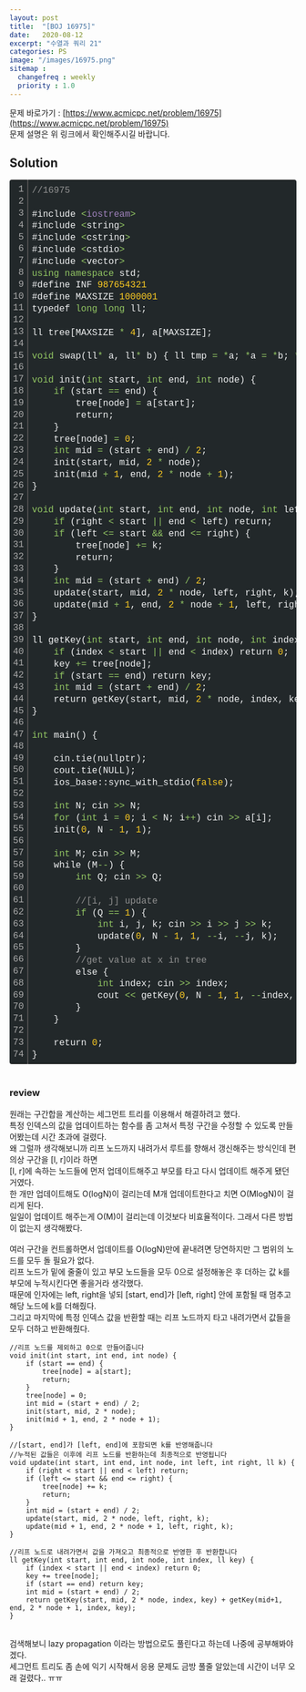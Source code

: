 ```yaml
---
layout: post
title:  "[BOJ 16975]"
date:   2020-08-12
excerpt: "수열과 쿼리 21"
categories: PS
image: "/images/16975.png"
sitemap :
  changefreq : weekly
  priority : 1.0
---
```

문제 바로가기 : [https://www.acmicpc.net/problem/16975](https://www.acmicpc.net/problem/16975)<br>
문제 설명은 위 링크에서 확인해주시길 바랍니다.
<br>
## Solution
<div class="colorscripter-code" style="color:#F1F2F3;font-family:Consolas, 'Liberation Mono', Menlo, Courier, monospace !important; position:relative !important;overflow:auto"><table class="colorscripter-code-table" style="margin:0;padding:0;border:none;background-color:#22282A;border-radius:4px;" cellspacing="0" cellpadding="0"><tr><td style="padding:6px;border-right:2px solid #4f4f4f"><div style="margin:0;padding:0;word-break:normal;text-align:right;color:#aaa;font-family:Consolas, 'Liberation Mono', Menlo, Courier, monospace !important;line-height:130%"><div style="line-height:130%">1</div><div style="line-height:130%">2</div><div style="line-height:130%">3</div><div style="line-height:130%">4</div><div style="line-height:130%">5</div><div style="line-height:130%">6</div><div style="line-height:130%">7</div><div style="line-height:130%">8</div><div style="line-height:130%">9</div><div style="line-height:130%">10</div><div style="line-height:130%">11</div><div style="line-height:130%">12</div><div style="line-height:130%">13</div><div style="line-height:130%">14</div><div style="line-height:130%">15</div><div style="line-height:130%">16</div><div style="line-height:130%">17</div><div style="line-height:130%">18</div><div style="line-height:130%">19</div><div style="line-height:130%">20</div><div style="line-height:130%">21</div><div style="line-height:130%">22</div><div style="line-height:130%">23</div><div style="line-height:130%">24</div><div style="line-height:130%">25</div><div style="line-height:130%">26</div><div style="line-height:130%">27</div><div style="line-height:130%">28</div><div style="line-height:130%">29</div><div style="line-height:130%">30</div><div style="line-height:130%">31</div><div style="line-height:130%">32</div><div style="line-height:130%">33</div><div style="line-height:130%">34</div><div style="line-height:130%">35</div><div style="line-height:130%">36</div><div style="line-height:130%">37</div><div style="line-height:130%">38</div><div style="line-height:130%">39</div><div style="line-height:130%">40</div><div style="line-height:130%">41</div><div style="line-height:130%">42</div><div style="line-height:130%">43</div><div style="line-height:130%">44</div><div style="line-height:130%">45</div><div style="line-height:130%">46</div><div style="line-height:130%">47</div><div style="line-height:130%">48</div><div style="line-height:130%">49</div><div style="line-height:130%">50</div><div style="line-height:130%">51</div><div style="line-height:130%">52</div><div style="line-height:130%">53</div><div style="line-height:130%">54</div><div style="line-height:130%">55</div><div style="line-height:130%">56</div><div style="line-height:130%">57</div><div style="line-height:130%">58</div><div style="line-height:130%">59</div><div style="line-height:130%">60</div><div style="line-height:130%">61</div><div style="line-height:130%">62</div><div style="line-height:130%">63</div><div style="line-height:130%">64</div><div style="line-height:130%">65</div><div style="line-height:130%">66</div><div style="line-height:130%">67</div><div style="line-height:130%">68</div><div style="line-height:130%">69</div><div style="line-height:130%">70</div><div style="line-height:130%">71</div><div style="line-height:130%">72</div><div style="line-height:130%">73</div><div style="line-height:130%">74</div></div></td><td style="padding:6px 0;text-align:left"><div style="margin:0;padding:0;color:#F1F2F3;font-family:Consolas, 'Liberation Mono', Menlo, Courier, monospace !important;line-height:130%"><div style="padding:0 6px; white-space:pre; line-height:130%"><span style="color:#919191">//16975</span></div><div style="padding:0 6px; white-space:pre; line-height:130%">&nbsp;</div><div style="padding:0 6px; white-space:pre; line-height:130%">#include&nbsp;<span style="color:#F1F2F3"></span><span style="color:#93C763">&lt;</span><span style="color:#A082BD">iostream</span><span style="color:#93C763">&gt;</span></div><div style="padding:0 6px; white-space:pre; line-height:130%">#include&nbsp;<span style="color:#F1F2F3"></span><span style="color:#93C763">&lt;</span>string<span style="color:#F1F2F3"></span><span style="color:#93C763">&gt;</span></div><div style="padding:0 6px; white-space:pre; line-height:130%">#include&nbsp;<span style="color:#F1F2F3"></span><span style="color:#93C763">&lt;</span>cstring<span style="color:#F1F2F3"></span><span style="color:#93C763">&gt;</span></div><div style="padding:0 6px; white-space:pre; line-height:130%">#include&nbsp;<span style="color:#F1F2F3"></span><span style="color:#93C763">&lt;</span>cstdio<span style="color:#F1F2F3"></span><span style="color:#93C763">&gt;</span></div><div style="padding:0 6px; white-space:pre; line-height:130%">#include&nbsp;<span style="color:#F1F2F3"></span><span style="color:#93C763">&lt;</span>vector<span style="color:#F1F2F3"></span><span style="color:#93C763">&gt;</span></div><div style="padding:0 6px; white-space:pre; line-height:130%"><span style="color:#93C763">using</span>&nbsp;<span style="color:#93C763">namespace</span>&nbsp;std;</div><div style="padding:0 6px; white-space:pre; line-height:130%">#define&nbsp;INF&nbsp;<span style="color:#FFCD22">987654321</span></div><div style="padding:0 6px; white-space:pre; line-height:130%">#define&nbsp;MAXSIZE&nbsp;<span style="color:#FFCD22">1000001</span></div><div style="padding:0 6px; white-space:pre; line-height:130%">typedef&nbsp;<span style="color:#93C763">long</span>&nbsp;<span style="color:#93C763">long</span>&nbsp;ll;</div><div style="padding:0 6px; white-space:pre; line-height:130%">&nbsp;</div><div style="padding:0 6px; white-space:pre; line-height:130%">ll&nbsp;tree[MAXSIZE&nbsp;<span style="color:#F1F2F3"></span><span style="color:#93C763">*</span>&nbsp;<span style="color:#FFCD22">4</span>],&nbsp;a[MAXSIZE];</div><div style="padding:0 6px; white-space:pre; line-height:130%">&nbsp;</div><div style="padding:0 6px; white-space:pre; line-height:130%"><span style="color:#93C763">void</span>&nbsp;swap(ll<span style="color:#F1F2F3"></span><span style="color:#93C763">*</span>&nbsp;a,&nbsp;ll<span style="color:#F1F2F3"></span><span style="color:#93C763">*</span>&nbsp;b)&nbsp;{&nbsp;ll&nbsp;tmp&nbsp;<span style="color:#F1F2F3"></span><span style="color:#93C763">=</span>&nbsp;<span style="color:#F1F2F3"></span><span style="color:#93C763">*</span>a;&nbsp;<span style="color:#F1F2F3"></span><span style="color:#93C763">*</span>a&nbsp;<span style="color:#F1F2F3"></span><span style="color:#93C763">=</span>&nbsp;<span style="color:#F1F2F3"></span><span style="color:#93C763">*</span>b;&nbsp;<span style="color:#F1F2F3"></span><span style="color:#93C763">*</span>b&nbsp;<span style="color:#F1F2F3"></span><span style="color:#93C763">=</span>&nbsp;tmp;&nbsp;}</div><div style="padding:0 6px; white-space:pre; line-height:130%">&nbsp;</div><div style="padding:0 6px; white-space:pre; line-height:130%"><span style="color:#93C763">void</span>&nbsp;init(<span style="color:#93C763">int</span>&nbsp;start,&nbsp;<span style="color:#93C763">int</span>&nbsp;end,&nbsp;<span style="color:#93C763">int</span>&nbsp;node)&nbsp;{</div><div style="padding:0 6px; white-space:pre; line-height:130%">&nbsp;&nbsp;&nbsp;&nbsp;<span style="color:#93C763">if</span>&nbsp;(start&nbsp;<span style="color:#F1F2F3"></span><span style="color:#93C763">=</span><span style="color:#F1F2F3"></span><span style="color:#93C763">=</span>&nbsp;end)&nbsp;{</div><div style="padding:0 6px; white-space:pre; line-height:130%">&nbsp;&nbsp;&nbsp;&nbsp;&nbsp;&nbsp;&nbsp;&nbsp;tree[node]&nbsp;<span style="color:#F1F2F3"></span><span style="color:#93C763">=</span>&nbsp;a[start];</div><div style="padding:0 6px; white-space:pre; line-height:130%">&nbsp;&nbsp;&nbsp;&nbsp;&nbsp;&nbsp;&nbsp;&nbsp;return;</div><div style="padding:0 6px; white-space:pre; line-height:130%">&nbsp;&nbsp;&nbsp;&nbsp;}</div><div style="padding:0 6px; white-space:pre; line-height:130%">&nbsp;&nbsp;&nbsp;&nbsp;tree[node]&nbsp;<span style="color:#F1F2F3"></span><span style="color:#93C763">=</span>&nbsp;<span style="color:#FFCD22">0</span>;</div><div style="padding:0 6px; white-space:pre; line-height:130%">&nbsp;&nbsp;&nbsp;&nbsp;<span style="color:#93C763">int</span>&nbsp;mid&nbsp;<span style="color:#F1F2F3"></span><span style="color:#93C763">=</span>&nbsp;(start&nbsp;<span style="color:#F1F2F3"></span><span style="color:#93C763">+</span>&nbsp;end)&nbsp;<span style="color:#F1F2F3"></span><span style="color:#93C763">/</span>&nbsp;<span style="color:#FFCD22">2</span>;</div><div style="padding:0 6px; white-space:pre; line-height:130%">&nbsp;&nbsp;&nbsp;&nbsp;init(start,&nbsp;mid,&nbsp;<span style="color:#FFCD22">2</span>&nbsp;<span style="color:#F1F2F3"></span><span style="color:#93C763">*</span>&nbsp;node);</div><div style="padding:0 6px; white-space:pre; line-height:130%">&nbsp;&nbsp;&nbsp;&nbsp;init(mid&nbsp;<span style="color:#F1F2F3"></span><span style="color:#93C763">+</span>&nbsp;<span style="color:#FFCD22">1</span>,&nbsp;end,&nbsp;<span style="color:#FFCD22">2</span>&nbsp;<span style="color:#F1F2F3"></span><span style="color:#93C763">*</span>&nbsp;node&nbsp;<span style="color:#F1F2F3"></span><span style="color:#93C763">+</span>&nbsp;<span style="color:#FFCD22">1</span>);</div><div style="padding:0 6px; white-space:pre; line-height:130%">}</div><div style="padding:0 6px; white-space:pre; line-height:130%">&nbsp;</div><div style="padding:0 6px; white-space:pre; line-height:130%"><span style="color:#93C763">void</span>&nbsp;update(<span style="color:#93C763">int</span>&nbsp;start,&nbsp;<span style="color:#93C763">int</span>&nbsp;end,&nbsp;<span style="color:#93C763">int</span>&nbsp;node,&nbsp;<span style="color:#93C763">int</span>&nbsp;left,&nbsp;<span style="color:#93C763">int</span>&nbsp;right,&nbsp;ll&nbsp;k)&nbsp;{</div><div style="padding:0 6px; white-space:pre; line-height:130%">&nbsp;&nbsp;&nbsp;&nbsp;<span style="color:#93C763">if</span>&nbsp;(right&nbsp;<span style="color:#F1F2F3"></span><span style="color:#93C763">&lt;</span>&nbsp;start&nbsp;<span style="color:#F1F2F3"></span><span style="color:#93C763">|</span><span style="color:#F1F2F3"></span><span style="color:#93C763">|</span>&nbsp;end&nbsp;<span style="color:#F1F2F3"></span><span style="color:#93C763">&lt;</span>&nbsp;left)&nbsp;return;</div><div style="padding:0 6px; white-space:pre; line-height:130%">&nbsp;&nbsp;&nbsp;&nbsp;<span style="color:#93C763">if</span>&nbsp;(left&nbsp;<span style="color:#F1F2F3"></span><span style="color:#93C763">&lt;</span><span style="color:#F1F2F3"></span><span style="color:#93C763">=</span>&nbsp;start&nbsp;<span style="color:#F1F2F3"></span><span style="color:#93C763">&amp;</span><span style="color:#F1F2F3"></span><span style="color:#93C763">&amp;</span>&nbsp;end&nbsp;<span style="color:#F1F2F3"></span><span style="color:#93C763">&lt;</span><span style="color:#F1F2F3"></span><span style="color:#93C763">=</span>&nbsp;right)&nbsp;{</div><div style="padding:0 6px; white-space:pre; line-height:130%">&nbsp;&nbsp;&nbsp;&nbsp;&nbsp;&nbsp;&nbsp;&nbsp;tree[node]&nbsp;<span style="color:#F1F2F3"></span><span style="color:#93C763">+</span><span style="color:#F1F2F3"></span><span style="color:#93C763">=</span>&nbsp;k;</div><div style="padding:0 6px; white-space:pre; line-height:130%">&nbsp;&nbsp;&nbsp;&nbsp;&nbsp;&nbsp;&nbsp;&nbsp;return;</div><div style="padding:0 6px; white-space:pre; line-height:130%">&nbsp;&nbsp;&nbsp;&nbsp;}</div><div style="padding:0 6px; white-space:pre; line-height:130%">&nbsp;&nbsp;&nbsp;&nbsp;<span style="color:#93C763">int</span>&nbsp;mid&nbsp;<span style="color:#F1F2F3"></span><span style="color:#93C763">=</span>&nbsp;(start&nbsp;<span style="color:#F1F2F3"></span><span style="color:#93C763">+</span>&nbsp;end)&nbsp;<span style="color:#F1F2F3"></span><span style="color:#93C763">/</span>&nbsp;<span style="color:#FFCD22">2</span>;</div><div style="padding:0 6px; white-space:pre; line-height:130%">&nbsp;&nbsp;&nbsp;&nbsp;update(start,&nbsp;mid,&nbsp;<span style="color:#FFCD22">2</span>&nbsp;<span style="color:#F1F2F3"></span><span style="color:#93C763">*</span>&nbsp;node,&nbsp;left,&nbsp;right,&nbsp;k);</div><div style="padding:0 6px; white-space:pre; line-height:130%">&nbsp;&nbsp;&nbsp;&nbsp;update(mid&nbsp;<span style="color:#F1F2F3"></span><span style="color:#93C763">+</span>&nbsp;<span style="color:#FFCD22">1</span>,&nbsp;end,&nbsp;<span style="color:#FFCD22">2</span>&nbsp;<span style="color:#F1F2F3"></span><span style="color:#93C763">*</span>&nbsp;node&nbsp;<span style="color:#F1F2F3"></span><span style="color:#93C763">+</span>&nbsp;<span style="color:#FFCD22">1</span>,&nbsp;left,&nbsp;right,&nbsp;k);</div><div style="padding:0 6px; white-space:pre; line-height:130%">}</div><div style="padding:0 6px; white-space:pre; line-height:130%">&nbsp;</div><div style="padding:0 6px; white-space:pre; line-height:130%">ll&nbsp;getKey(<span style="color:#93C763">int</span>&nbsp;start,&nbsp;<span style="color:#93C763">int</span>&nbsp;end,&nbsp;<span style="color:#93C763">int</span>&nbsp;node,&nbsp;<span style="color:#93C763">int</span>&nbsp;index,&nbsp;ll&nbsp;key)&nbsp;{</div><div style="padding:0 6px; white-space:pre; line-height:130%">&nbsp;&nbsp;&nbsp;&nbsp;<span style="color:#93C763">if</span>&nbsp;(index&nbsp;<span style="color:#F1F2F3"></span><span style="color:#93C763">&lt;</span>&nbsp;start&nbsp;<span style="color:#F1F2F3"></span><span style="color:#93C763">|</span><span style="color:#F1F2F3"></span><span style="color:#93C763">|</span>&nbsp;end&nbsp;<span style="color:#F1F2F3"></span><span style="color:#93C763">&lt;</span>&nbsp;index)&nbsp;return&nbsp;<span style="color:#FFCD22">0</span>;</div><div style="padding:0 6px; white-space:pre; line-height:130%">&nbsp;&nbsp;&nbsp;&nbsp;key&nbsp;<span style="color:#F1F2F3"></span><span style="color:#93C763">+</span><span style="color:#F1F2F3"></span><span style="color:#93C763">=</span>&nbsp;tree[node];</div><div style="padding:0 6px; white-space:pre; line-height:130%">&nbsp;&nbsp;&nbsp;&nbsp;<span style="color:#93C763">if</span>&nbsp;(start&nbsp;<span style="color:#F1F2F3"></span><span style="color:#93C763">=</span><span style="color:#F1F2F3"></span><span style="color:#93C763">=</span>&nbsp;end)&nbsp;return&nbsp;key;</div><div style="padding:0 6px; white-space:pre; line-height:130%">&nbsp;&nbsp;&nbsp;&nbsp;<span style="color:#93C763">int</span>&nbsp;mid&nbsp;<span style="color:#F1F2F3"></span><span style="color:#93C763">=</span>&nbsp;(start&nbsp;<span style="color:#F1F2F3"></span><span style="color:#93C763">+</span>&nbsp;end)&nbsp;<span style="color:#F1F2F3"></span><span style="color:#93C763">/</span>&nbsp;<span style="color:#FFCD22">2</span>;</div><div style="padding:0 6px; white-space:pre; line-height:130%">&nbsp;&nbsp;&nbsp;&nbsp;return&nbsp;getKey(start,&nbsp;mid,&nbsp;<span style="color:#FFCD22">2</span>&nbsp;<span style="color:#F1F2F3"></span><span style="color:#93C763">*</span>&nbsp;node,&nbsp;index,&nbsp;key)&nbsp;<span style="color:#F1F2F3"></span><span style="color:#93C763">+</span>&nbsp;getKey(mid<span style="color:#F1F2F3"></span><span style="color:#93C763">+</span><span style="color:#FFCD22">1</span>,&nbsp;end,&nbsp;<span style="color:#FFCD22">2</span>&nbsp;<span style="color:#F1F2F3"></span><span style="color:#93C763">*</span>&nbsp;node&nbsp;<span style="color:#F1F2F3"></span><span style="color:#93C763">+</span>&nbsp;<span style="color:#FFCD22">1</span>,&nbsp;index,&nbsp;key);</div><div style="padding:0 6px; white-space:pre; line-height:130%">}</div><div style="padding:0 6px; white-space:pre; line-height:130%">&nbsp;</div><div style="padding:0 6px; white-space:pre; line-height:130%"><span style="color:#93C763">int</span>&nbsp;main()&nbsp;{</div><div style="padding:0 6px; white-space:pre; line-height:130%">&nbsp;</div><div style="padding:0 6px; white-space:pre; line-height:130%">&nbsp;&nbsp;&nbsp;&nbsp;cin.tie(nullptr);</div><div style="padding:0 6px; white-space:pre; line-height:130%">&nbsp;&nbsp;&nbsp;&nbsp;cout.tie(NULL);</div><div style="padding:0 6px; white-space:pre; line-height:130%">&nbsp;&nbsp;&nbsp;&nbsp;ios_base::sync_with_stdio(<span style="color:#FFCD22">false</span>);</div><div style="padding:0 6px; white-space:pre; line-height:130%">&nbsp;</div><div style="padding:0 6px; white-space:pre; line-height:130%">&nbsp;&nbsp;&nbsp;&nbsp;<span style="color:#93C763">int</span>&nbsp;N;&nbsp;cin&nbsp;<span style="color:#F1F2F3"></span><span style="color:#93C763">&gt;</span><span style="color:#F1F2F3"></span><span style="color:#93C763">&gt;</span>&nbsp;N;</div><div style="padding:0 6px; white-space:pre; line-height:130%">&nbsp;&nbsp;&nbsp;&nbsp;<span style="color:#93C763">for</span>&nbsp;(<span style="color:#93C763">int</span>&nbsp;i&nbsp;<span style="color:#F1F2F3"></span><span style="color:#93C763">=</span>&nbsp;<span style="color:#FFCD22">0</span>;&nbsp;i&nbsp;<span style="color:#F1F2F3"></span><span style="color:#93C763">&lt;</span>&nbsp;N;&nbsp;i<span style="color:#F1F2F3"></span><span style="color:#93C763">+</span><span style="color:#F1F2F3"></span><span style="color:#93C763">+</span>)&nbsp;cin&nbsp;<span style="color:#F1F2F3"></span><span style="color:#93C763">&gt;</span><span style="color:#F1F2F3"></span><span style="color:#93C763">&gt;</span>&nbsp;a[i];</div><div style="padding:0 6px; white-space:pre; line-height:130%">&nbsp;&nbsp;&nbsp;&nbsp;init(<span style="color:#FFCD22">0</span>,&nbsp;N&nbsp;<span style="color:#F1F2F3"></span><span style="color:#93C763">-</span>&nbsp;<span style="color:#FFCD22">1</span>,&nbsp;<span style="color:#FFCD22">1</span>);</div><div style="padding:0 6px; white-space:pre; line-height:130%">&nbsp;</div><div style="padding:0 6px; white-space:pre; line-height:130%">&nbsp;&nbsp;&nbsp;&nbsp;<span style="color:#93C763">int</span>&nbsp;M;&nbsp;cin&nbsp;<span style="color:#F1F2F3"></span><span style="color:#93C763">&gt;</span><span style="color:#F1F2F3"></span><span style="color:#93C763">&gt;</span>&nbsp;M;</div><div style="padding:0 6px; white-space:pre; line-height:130%">&nbsp;&nbsp;&nbsp;&nbsp;while&nbsp;(M<span style="color:#F1F2F3"></span><span style="color:#93C763">-</span><span style="color:#F1F2F3"></span><span style="color:#93C763">-</span>)&nbsp;{</div><div style="padding:0 6px; white-space:pre; line-height:130%">&nbsp;&nbsp;&nbsp;&nbsp;&nbsp;&nbsp;&nbsp;&nbsp;<span style="color:#93C763">int</span>&nbsp;Q;&nbsp;cin&nbsp;<span style="color:#F1F2F3"></span><span style="color:#93C763">&gt;</span><span style="color:#F1F2F3"></span><span style="color:#93C763">&gt;</span>&nbsp;Q;</div><div style="padding:0 6px; white-space:pre; line-height:130%">&nbsp;</div><div style="padding:0 6px; white-space:pre; line-height:130%">&nbsp;&nbsp;&nbsp;&nbsp;&nbsp;&nbsp;&nbsp;&nbsp;<span style="color:#919191">//[i,&nbsp;j]&nbsp;update</span></div><div style="padding:0 6px; white-space:pre; line-height:130%">&nbsp;&nbsp;&nbsp;&nbsp;&nbsp;&nbsp;&nbsp;&nbsp;<span style="color:#93C763">if</span>&nbsp;(Q&nbsp;<span style="color:#F1F2F3"></span><span style="color:#93C763">=</span><span style="color:#F1F2F3"></span><span style="color:#93C763">=</span>&nbsp;<span style="color:#FFCD22">1</span>)&nbsp;{</div><div style="padding:0 6px; white-space:pre; line-height:130%">&nbsp;&nbsp;&nbsp;&nbsp;&nbsp;&nbsp;&nbsp;&nbsp;&nbsp;&nbsp;&nbsp;&nbsp;<span style="color:#93C763">int</span>&nbsp;i,&nbsp;j,&nbsp;k;&nbsp;cin&nbsp;<span style="color:#F1F2F3"></span><span style="color:#93C763">&gt;</span><span style="color:#F1F2F3"></span><span style="color:#93C763">&gt;</span>&nbsp;i&nbsp;<span style="color:#F1F2F3"></span><span style="color:#93C763">&gt;</span><span style="color:#F1F2F3"></span><span style="color:#93C763">&gt;</span>&nbsp;j&nbsp;<span style="color:#F1F2F3"></span><span style="color:#93C763">&gt;</span><span style="color:#F1F2F3"></span><span style="color:#93C763">&gt;</span>&nbsp;k;</div><div style="padding:0 6px; white-space:pre; line-height:130%">&nbsp;&nbsp;&nbsp;&nbsp;&nbsp;&nbsp;&nbsp;&nbsp;&nbsp;&nbsp;&nbsp;&nbsp;update(<span style="color:#FFCD22">0</span>,&nbsp;N&nbsp;<span style="color:#F1F2F3"></span><span style="color:#93C763">-</span>&nbsp;<span style="color:#FFCD22">1</span>,&nbsp;<span style="color:#FFCD22">1</span>,&nbsp;<span style="color:#F1F2F3"></span><span style="color:#93C763">-</span><span style="color:#F1F2F3"></span><span style="color:#93C763">-</span>i,&nbsp;<span style="color:#F1F2F3"></span><span style="color:#93C763">-</span><span style="color:#F1F2F3"></span><span style="color:#93C763">-</span>j,&nbsp;k);</div><div style="padding:0 6px; white-space:pre; line-height:130%">&nbsp;&nbsp;&nbsp;&nbsp;&nbsp;&nbsp;&nbsp;&nbsp;}</div><div style="padding:0 6px; white-space:pre; line-height:130%">&nbsp;&nbsp;&nbsp;&nbsp;&nbsp;&nbsp;&nbsp;&nbsp;<span style="color:#919191">//get&nbsp;value&nbsp;at&nbsp;x&nbsp;in&nbsp;tree</span></div><div style="padding:0 6px; white-space:pre; line-height:130%">&nbsp;&nbsp;&nbsp;&nbsp;&nbsp;&nbsp;&nbsp;&nbsp;else&nbsp;{</div><div style="padding:0 6px; white-space:pre; line-height:130%">&nbsp;&nbsp;&nbsp;&nbsp;&nbsp;&nbsp;&nbsp;&nbsp;&nbsp;&nbsp;&nbsp;&nbsp;<span style="color:#93C763">int</span>&nbsp;index;&nbsp;cin&nbsp;<span style="color:#F1F2F3"></span><span style="color:#93C763">&gt;</span><span style="color:#F1F2F3"></span><span style="color:#93C763">&gt;</span>&nbsp;index;</div><div style="padding:0 6px; white-space:pre; line-height:130%">&nbsp;&nbsp;&nbsp;&nbsp;&nbsp;&nbsp;&nbsp;&nbsp;&nbsp;&nbsp;&nbsp;&nbsp;cout&nbsp;<span style="color:#F1F2F3"></span><span style="color:#93C763">&lt;</span><span style="color:#F1F2F3"></span><span style="color:#93C763">&lt;</span>&nbsp;getKey(<span style="color:#FFCD22">0</span>,&nbsp;N&nbsp;<span style="color:#F1F2F3"></span><span style="color:#93C763">-</span>&nbsp;<span style="color:#FFCD22">1</span>,&nbsp;<span style="color:#FFCD22">1</span>,&nbsp;<span style="color:#F1F2F3"></span><span style="color:#93C763">-</span><span style="color:#F1F2F3"></span><span style="color:#93C763">-</span>index,&nbsp;<span style="color:#FFCD22">0</span>)&nbsp;<span style="color:#F1F2F3"></span><span style="color:#93C763">&lt;</span><span style="color:#F1F2F3"></span><span style="color:#93C763">&lt;</span>&nbsp;<span style="color:#EC7600">'\n'</span>;</div><div style="padding:0 6px; white-space:pre; line-height:130%">&nbsp;&nbsp;&nbsp;&nbsp;&nbsp;&nbsp;&nbsp;&nbsp;}</div><div style="padding:0 6px; white-space:pre; line-height:130%">&nbsp;&nbsp;&nbsp;&nbsp;}</div><div style="padding:0 6px; white-space:pre; line-height:130%">&nbsp;</div><div style="padding:0 6px; white-space:pre; line-height:130%">&nbsp;&nbsp;&nbsp;&nbsp;return&nbsp;<span style="color:#FFCD22">0</span>;</div><div style="padding:0 6px; white-space:pre; line-height:130%">}</div></div><div style="text-align:right;margin-top:-13px;margin-right:5px;font-size:9px;font-style:italic"><a href="http://colorscripter.com/info#e" target="_blank" style="color:#4f4f4ftext-decoration:none">Colored by Color Scripter</a></div></td><td style="vertical-align:bottom;padding:0 2px 4px 0"><a href="http://colorscripter.com/info#e" target="_blank" style="text-decoration:none;color:white"><span style="font-size:9px;word-break:normal;background-color:#4f4f4f;color:white;border-radius:10px;padding:1px">cs</span></a></td></tr></table></div>
<br/>

### review
원래는 구간합을 계산하는 세그먼트 트리를 이용해서 해결하려고 했다.<br>
특정 인덱스의 값을 업데이트하는 함수를 좀 고쳐서 특정 구간을 수정할 수 있도록 만들어봤는데 시간 초과에 걸렸다.<br>
왜 그럴까 생각해보니까 리프 노드까지 내려가서 루트를 향해서 갱신해주는 방식인데 편의상 구간을 [l, r]이라 하면<br>
[l, r]에 속하는 노드들에 먼저 업데이트해주고 부모를 타고 다시 업데이트 해주게 됐던 거였다.<br>
한 개만 업데이트해도 O(logN)이 걸리는데 M개 업데이트한다고 치면 O(MlogN)이 걸리게 된다.<br>
일일이 업데이트 해주는게 O(M)이 걸리는데 이것보다 비효율적이다. 그래서 다른 방법이 없는지 생각해봤다.<br>
<br>
여러 구간을 컨트롤하면서 업데이트를 O(logN)만에 끝내려면 당연하지만 그 범위의 노드를 모두 돌 필요가 없다.<br>
리프 노드가 밑에 줄줄이 있고 부모 노드들을 모두 0으로 설정해놓은 후 더하는 값 k를 부모에 누적시킨다면 좋을거라 생각했다.<br>
때문에 인자에는 left, right을 넣되 [start, end]가 [left, right] 안에 포함될 때 멈추고 해당 노드에 k를 더해줬다.<br>
그리고 마지막에 특정 인덱스 값을 반환할 때는 리프 노드까지 타고 내려가면서 값들을 모두 더하고 반환해줬다.<br>
```
//리프 노드를 제외하고 0으로 만들어줍니다
void init(int start, int end, int node) {
    if (start == end) {
        tree[node] = a[start];
        return;
    }
    tree[node] = 0;
    int mid = (start + end) / 2;
    init(start, mid, 2 * node);
    init(mid + 1, end, 2 * node + 1);
}

//[start, end]가 [left, end]에 포함되면 k를 반영해줍니다
//누적된 값들은 이후에 리프 노드를 반환하는데 최종적으로 반영됩니다
void update(int start, int end, int node, int left, int right, ll k) {
    if (right < start || end < left) return;
    if (left <= start && end <= right) {
        tree[node] += k;
        return;
    }
    int mid = (start + end) / 2;
    update(start, mid, 2 * node, left, right, k);
    update(mid + 1, end, 2 * node + 1, left, right, k);
}

//리프 노드로 내려가면서 값을 가져오고 최종적으로 반영한 후 반환합니다
ll getKey(int start, int end, int node, int index, ll key) {
    if (index < start || end < index) return 0;
    key += tree[node];
    if (start == end) return key;
    int mid = (start + end) / 2;
    return getKey(start, mid, 2 * node, index, key) + getKey(mid+1, end, 2 * node + 1, index, key);
}
```
<br>
검색해보니 lazy propagation 이라는 방법으로도 풀린다고 하는데 나중에 공부해봐야겠다.<br>
세그먼트 트리도 좀 손에 익기 시작해서 응용 문제도 금방 풀줄 알았는데 시간이 너무 오래 걸렸다.. ㅠㅠ<br>


<script src="https://utteranc.es/client.js"
        repo="yooniversal/blog-comments"
        issue-term="pathname"
        theme="github-light"
        crossorigin="anonymous"
        async>
</script>
